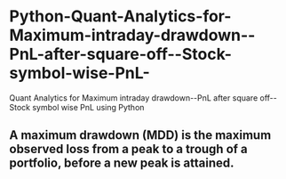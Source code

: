 # Python-Quant-Analytics-for-Maximum-intraday-drawdown--PnL-after-square-off--Stock-symbol-wise-PnL-
Quant Analytics for Maximum intraday drawdown--PnL after square off--Stock symbol wise PnL using Python

## A maximum drawdown (MDD) is the maximum observed loss from a peak to a trough of a portfolio, before a new peak is attained.
